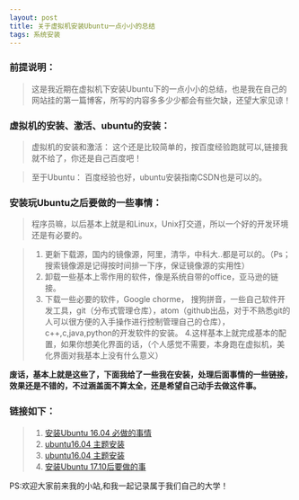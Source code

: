 ```yaml
---
layout: post
title: 关于虚拟机安装Ubuntu一点小小的总结
tags: 系统安装
---
```


### 前提说明：
> 这是我近期在虚拟机下安装Ubuntu下的一点小小的总结，也是我在自己的网站挂的第一篇博客，所写的内容多多少少都会有些欠缺，还望大家见谅！

### 虚拟机的安装、激活、ubuntu的安装：
>  虚拟机的安装和激活： 这个还是比较简单的，按百度经验跑就可以,链接我就不给了，你还是自己百度吧！

>  至于Ubuntu： 百度经验也好，ubuntu安装指南CSDN也是可以的。

### 安装玩Ubuntu之后要做的一些事情：
> 程序员嘛，以后基本上就是和Linux，Unix打交道，所以一个好的开发环境还是有必要的。

 > 1. 更新下载源，国内的镜像源，阿里，清华，中科大..都是可以的。（Ps；搜索镜像源是记得按时间排一下序，保证镜像源的实用性）
> 2. 卸载一些基本上零作用的软件，像是系统自带的office，亚马逊的链接。
> 3. 下载一些必要的软件，Google chorme， 搜狗拼音，一些自己软件开发工具，git（分布式管理仓库），atom（github出品，对于不熟悉git的人可以很方便的入手操作进行控制管理自己的仓库），c++,c,java,python的开发软件的安装。
> 4.这样基本上就完成基本的配置，如果你想美化界面的话，（个人感觉不需要，本身跑在虚拟机，美化界面对我基本上没有什么意义）

**废话，基本上就是这些了，下面我给了一些我在安装，处理后面事情的一些链接，效果还是不错的，不过涵盖面不算太全，还是希望自己动手去做这件事。**

### 链接如下：

> 1. [安装Ubuntu 16.04 必做的事情](http://blog.csdn.net/yuqip/article/details/78490783)
> 2. [ubuntu16.04 主题安装](http://blog.csdn.net/yato0514/article/details/78510363/)
> 3. [ubuntu16.04 主题安装](http://blog.csdn.net/yato0514/article/details/78510363/)
> 4. [安装Ubuntu 17.10后要做的事](http://blog.csdn.net/skykingf/article/details/45267517)




PS:欢迎大家前来我的小站,和我一起记录属于我们自己的大学！

